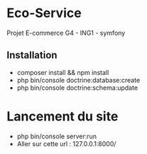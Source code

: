 # Eco-Service
Projet E-commerce G4 - ING1 - symfony

## Installation
- composer install && npm install
- php bin/console doctrine:database:create
- php bin/console doctrine:schema:update

# Lancement du site
- php bin/console server:run
- Aller sur cette url : 127.0.0.1:8000/
